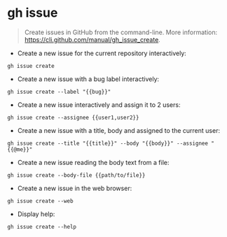 # gh issue

> Create issues in GitHub from the command-line.
> More information: <https://cli.github.com/manual/gh_issue_create>.

- Create a new issue for the current repository interactively:

`gh issue create`

- Create a new issue with a bug label interactively:

`gh issue create --label "{{bug}}"`

- Create a new issue interactively and assign it to 2 users:

`gh issue create --assignee {{user1,user2}}`

- Create a new issue with a title, body and assigned to the current user:

`gh issue create --title "{{title}}" --body "{{body}}" --assignee "{{@me}}"`

- Create a new issue reading the body text from a file:

`gh issue create --body-file {{path/to/file}}`

- Create a new issue in the web browser:

`gh issue create --web`

- Display help:

`gh issue create --help`
